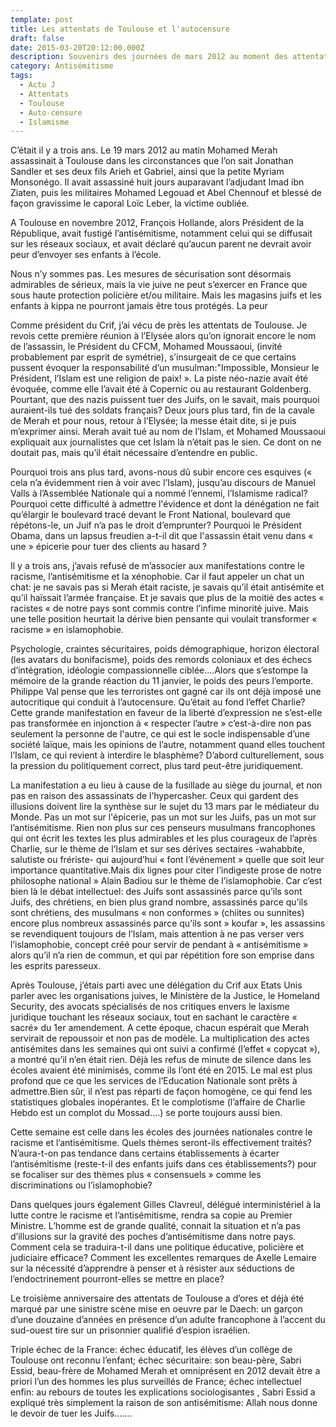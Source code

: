 ```yaml
---
template: post
title: Les attentats de Toulouse et l'autocensure
draft: false
date: 2015-03-20T20:12:00.000Z
description: Souvenirs des journées de mars 2012 au moment des attentats de Toulouse
category: Antisémitisme
tags:
  - Actu J
  - Attentats
  - Toulouse
  - Auto-censure
  - Islamisme
---
```





C’était il y a trois ans. Le 19 mars 2012 au matin Mohamed Merah assassinait à Toulouse dans les circonstances que l’on sait Jonathan Sandler et ses deux fils Arieh et Gabriel, ainsi que la petite Myriam Monsonégo. Il avait assassiné huit jours auparavant l’adjudant Imad ibn Ziaten, puis les militaires Mohamed Legouad et Abel Chennouf et blessé de façon gravissime le caporal Loïc Leber, la victime oubliée.

A Toulouse en novembre 2012, François Hollande, alors Président de la République,  avait fustigé l’antisémitisme, notamment celui qui se diffusait sur les réseaux sociaux, et avait déclaré qu’aucun parent ne devrait avoir peur d’envoyer ses enfants à l’école.

Nous n’y sommes pas. Les mesures de sécurisation sont désormais admirables de sérieux, mais la vie juive ne peut s’exercer en France que sous haute protection policière et/ou militaire. Mais  les magasins juifs et les enfants à kippa ne pourront jamais être tous protégés. La peur

Comme président du Crif, j’ai vécu de près les attentats de Toulouse. Je revois cette première réunion à l’Elysée alors qu’on ignorait encore le nom de l’assassin, le Président  du CFCM, Mohamed Moussaoui, (invité probablement par esprit de symétrie), s’insurgeait de ce que certains pussent évoquer la responsabilité d’un musulman:"Impossible, Monsieur le Président, l’Islam est une religion de paix! ». La piste néo-nazie avait été évoquée, comme elle l’avait été à Copernic ou au restaurant Goldenberg. Pourtant, que des nazis puissent tuer des Juifs, on le savait, mais pourquoi auraient-ils tué des soldats français? Deux jours plus tard, fin de la cavale de Merah et pour nous, retour à l’Elysée; la messe était dite, si je puis m’exprimer ainsi. Merah avait tué au nom de l’Islam,  et Mohamed Moussaoui expliquait aux journalistes que cet Islam là n’était pas le sien. Ce dont on ne doutait pas, mais qu’il  était nécessaire d’entendre en public. 

Pourquoi trois ans plus tard, avons-nous dû subir encore ces esquives (« cela n’a évidemment rien à voir avec l’Islam), jusqu’au discours de Manuel Valls à l’Assemblée Nationale qui a nommé l’ennemi, l’Islamisme radical? Pourquoi cette difficulté à admettre l'évidence et dont la dénégation ne fait qu’élargir le boulevard tracé devant le Front National, boulevard que répétons-le, un Juif n’a pas le droit d’emprunter? Pourquoi le Président Obama, dans un lapsus freudien a-t-il dit que l'assassin était venu dans « une »  épicerie pour tuer des clients au hasard ?

Il  y a trois ans, j’avais refusé de m’associer aux manifestations contre le racisme, l’antisémitisme et la xénophobie. Car il faut appeler un chat un chat: je ne savais pas si Merah était raciste, je savais qu’il était antisémite et qu’il haïssait l’armée française. Et je savais que plus de la moitié des actes « racistes « de notre pays sont commis contre l’infime minorité juive. Mais une telle position heurtait la dérive bien pensante qui voulait transformer « racisme » en islamophobie.

Psychologie, craintes sécuritaires, poids démographique, horizon électoral (les avatars du bonifacisme), poids des remords coloniaux et des échecs d’intégration, idéologie compassionnelle ciblée….Alors que s’estompe la mémoire de la grande réaction du 11 janvier, le poids des peurs l’emporte. Philippe Val pense que les terroristes ont gagné car ils ont déjà  imposé une autocritique qui conduit à l’autocensure. Qu’était au fond l’effet Charlie? Cette grande manifestation en faveur de la liberté d’expression ne s’est-elle pas transformée en injonction à « respecter l’autre » c’est-à-dire non pas seulement la personne de l'autre, ce qui est le socle indispensable d’une société laïque, mais les opinions de l’autre, notamment quand elles touchent l’Islam, ce qui revient à interdire le blasphème? D’abord culturellement, sous la pression du politiquement correct, plus tard peut-être juridiquement. 

La manifestation a eu lieu à cause de la fusillade au siège du journal, et non pas en raison des assassinats de l’hypercasher. Ceux qui gardent des illusions doivent lire la synthèse sur le sujet du 13 mars par le médiateur du Monde. Pas un mot sur l'épicerie, pas un mot sur les Juifs, pas un mot sur l’antisémitisme. Rien non plus sur ces penseurs musulmans francophones qui ont écrit les textes les plus admirables et les plus courageux de l’après Charlie, sur le thème de l’Islam et sur ses dérives sectaires -wahabbite, salutiste ou frériste- qui aujourd’hui « font l’événement » quelle que soit leur importance quantitative.Mais dix lignes pour citer l’indigeste prose de notre philosophe national » Alain Badiou sur le thème de l’islamophobie. Car c’est bien là le débat intellectuel: des Juifs sont assassinés parce qu’ils sont Juifs, des chrétiens, en bien plus grand nombre, assassinés parce qu’ils sont chrétiens, des musulmans « non conformes » (chiites ou sunnites) encore plus nombreux assassinés parce qu’ils sont » koufar », les assassins se revendiquent toujours de l’Islam, mais attention à ne pas verser vers l’islamophobie, concept créé pour servir de pendant à « antisémitisme » alors qu’il n’a rien de commun, et qui  par répétition  fore son emprise dans les esprits paresseux.

Après Toulouse, j’étais parti avec une délégation du Crif aux Etats Unis parler avec les organisations juives, le Ministère de la Justice, le Homeland Security, des avocats spécialisés de nos critiques envers le  laxisme juridique touchant les réseaux sociaux, tout en sachant le caractère « sacré» du 1er amendement. A cette époque, chacun espérait que Merah servirait de repoussoir et non pas de modèle. La multiplication des actes antisémites dans les semaines qui ont suivi a confirmé (l’effet « copycat »), a montré qu’il n’en était rien. Déjà les refus de minute de silence dans les écoles avaient été minimisés,  comme ils l’ont été en 2015. Le mal est plus profond que ce que les services de l’Education Nationale sont prêts à admettre.Bien sûr, il n’est pas réparti de façon homogène, ce qui fend les statistiques globales inopérantes. Et le complotisme (l’affaire de Charlie Hebdo est un complot du Mossad….) se porte toujours aussi bien.

Cette semaine est celle dans les écoles des journées nationales contre le racisme et l’antisémitisme.  Quels thèmes seront-ils  effectivement traités? N’aura-t-on pas tendance dans certains établissements à écarter l’antisémitisme (reste-t-il des enfants juifs dans ces établissements?) pour se focaliser sur des thèmes plus « consensuels » comme les discriminations ou l’islamophobie? 

Dans quelques jours également Gilles Clavreul, délégué interministériel à la lutte contre le racisme et l’antisémitisme, rendra sa copie au Premier Ministre. L’homme est de grande qualité, connait la situation et n’a pas d’illusions sur la gravité des poches d’antisémitisme dans notre pays. Comment cela se traduira-t-il dans une politique éducative, policière et judiciaire efficace? Comment les excellentes remarques de Axelle Lemaire sur la nécessité d’apprendre à penser et à résister aux séductions de l’endoctrinement pourront-elles se mettre en place?

Le troisième anniversaire  des attentats de Toulouse a d’ores et déjà été marqué par une sinistre scène mise en oeuvre par le Daech:  un garçon d’une douzaine d’années en présence d’un adulte francophone à l’accent du sud-ouest tire sur un prisonnier qualifié d’espion israélien.

Triple échec de la France: échec éducatif, les élèves d’un collège de Toulouse ont reconnu l’enfant; échec sécuritaire: son beau-père, Sabri Essid, beau-frère de Mohamed Merah et omniprésent en 2012 devait être a priori l’un des hommes les plus surveillés de France; échec intellectuel enfin: au rebours de toutes les explications sociologisantes , Sabri Essid a expliqué très simplement la raison de son antisémitisme: Allah nous donne le devoir de tuer les Juifs…….
